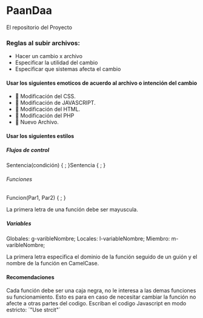# PaanDaa
El repositorio del Proyecto

### Reglas al subir archivos:
+ Hacer un cambio x archivo
+ Especificar la utilidad del cambio
+ Especificar que sistemas afecta el cambio
  
 #### Usar los siguientes emoticos de acuerdo al archivo o intención del cambio
 + 📘 Modificación del CSS.
 + 📙 Modificación de JAVASCRIPT.
 + 📗 Modificación del HTML.
 + 📓 Modificación del PHP
 + 📜 Nuevo Archivo.

#### Usar los siguientes estilos
##### Flujos de control
Sentencia(condición)
  {
    <Codigo>;
  }Sentencia
  {
    <Codigo>;
  }
###### Funciones
  Funcion(Par1, Par2)
  {
    <Codigo>;
  }
  
  La primera letra de una función debe ser mayuscula.
##### Variables
  Globales: g-varibleNombre;
  Locales: l-variableNombre;
  Miembro: m-varibleNombre;
  
  La primera letra especifica el dominio de la función seguido de un guión y el nombre de la función en CamelCase.

#### Recomendaciones

Cada función debe ser una caja negra, no le interesa a las demas funciones su funcionamiento. Esto es para en caso de necesitar cambiar la función no afecte a otras partes del codigo.
Escriban el codigo Javascript en modo estricto: ´"Use strcit"´
